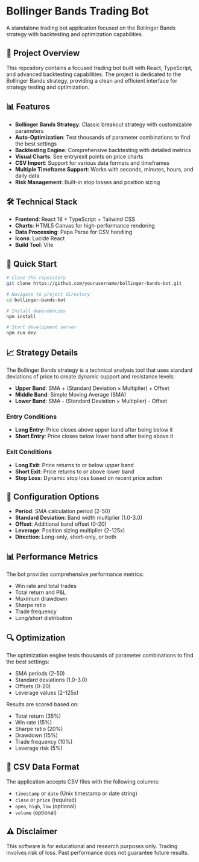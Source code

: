 # Bollinger Bands Trading Bot

A standalone trading bot application focused on the Bollinger Bands strategy with backtesting and optimization capabilities.

## 🚀 Project Overview

This repository contains a focused trading bot built with React, TypeScript, and advanced backtesting capabilities. The project is dedicated to the Bollinger Bands strategy, providing a clean and efficient interface for strategy testing and optimization.

## 📊 Features

- **Bollinger Bands Strategy**: Classic breakout strategy with customizable parameters
- **Auto-Optimization**: Test thousands of parameter combinations to find the best settings
- **Backtesting Engine**: Comprehensive backtesting with detailed metrics
- **Visual Charts**: See entry/exit points on price charts
- **CSV Import**: Support for various data formats and timeframes
- **Multiple Timeframe Support**: Works with seconds, minutes, hours, and daily data
- **Risk Management**: Built-in stop losses and position sizing

## 🛠️ Technical Stack

- **Frontend**: React 18 + TypeScript + Tailwind CSS
- **Charts**: HTML5 Canvas for high-performance rendering
- **Data Processing**: Papa Parse for CSV handling
- **Icons**: Lucide React
- **Build Tool**: Vite

## 🚀 Quick Start

```bash
# Clone the repository
git clone https://github.com/yourusername/bollinger-bands-bot.git

# Navigate to project directory
cd bollinger-bands-bot

# Install dependencies
npm install

# Start development server
npm run dev
```

## 📈 Strategy Details

The Bollinger Bands strategy is a technical analysis tool that uses standard deviations of price to create dynamic support and resistance levels:

- **Upper Band**: SMA + (Standard Deviation × Multiplier) + Offset
- **Middle Band**: Simple Moving Average (SMA)
- **Lower Band**: SMA - (Standard Deviation × Multiplier) - Offset

### Entry Conditions
- **Long Entry**: Price closes above upper band after being below it
- **Short Entry**: Price closes below lower band after being above it

### Exit Conditions
- **Long Exit**: Price returns to or below upper band
- **Short Exit**: Price returns to or above lower band
- **Stop Loss**: Dynamic stop loss based on recent price action

## 🔧 Configuration Options

- **Period**: SMA calculation period (2-50)
- **Standard Deviation**: Band width multiplier (1.0-3.0)
- **Offset**: Additional band offset (0-20)
- **Leverage**: Position sizing multiplier (2-125x)
- **Direction**: Long-only, short-only, or both

## 📊 Performance Metrics

The bot provides comprehensive performance metrics:
- Win rate and total trades
- Total return and P&L
- Maximum drawdown
- Sharpe ratio
- Trade frequency
- Long/short distribution

## 🔍 Optimization

The optimization engine tests thousands of parameter combinations to find the best settings:
- SMA periods (2-50)
- Standard deviations (1.0-3.0)
- Offsets (0-20)
- Leverage values (2-125x)

Results are scored based on:
- Total return (35%)
- Win rate (15%)
- Sharpe ratio (20%)
- Drawdown (15%)
- Trade frequency (10%)
- Leverage risk (5%)

## 📄 CSV Data Format

The application accepts CSV files with the following columns:
- `timestamp` or `date` (Unix timestamp or date string)
- `close` or `price` (required)
- `open`, `high`, `low` (optional)
- `volume` (optional)

## ⚠️ Disclaimer

This software is for educational and research purposes only. Trading involves risk of loss. Past performance does not guarantee future results.